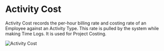 # Activity Cost

Activity Cost records the per-hour billing rate and costing rate of an Employee against an Activity Type.
This rate is pulled by the system while making Time Logs. It is used for Project Costing.

<img class="screenshot" alt="Activity Cost" src="{{docs_base_url}}/assets/img/project/activity_cost.png">
